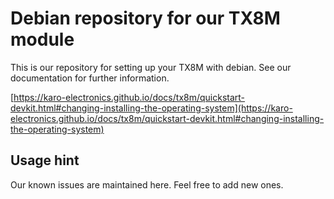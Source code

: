 # Debian repository for our TX8M module
This is our repository for setting up your TX8M with debian. See our documentation for further information.

[https://karo-electronics.github.io/docs/tx8m/quickstart-devkit.html#changing-installing-the-operating-system](https://karo-electronics.github.io/docs/tx8m/quickstart-devkit.html#changing-installing-the-operating-system)

## Usage hint
Our known issues are maintained here. Feel free to add new ones.
